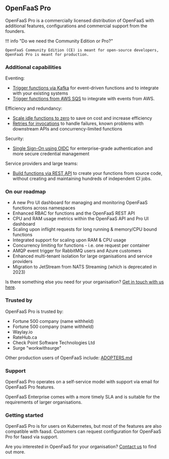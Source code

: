 ## OpenFaaS Pro

OpenFaaS Pro is a commercially licensed distribution of OpenFaaS with additional features, configurations and commercial support from the founders. 

!!! info "Do we need the Community Edition or Pro?"

    OpenFaaS Community Edition (CE) is meant for open-source developers, OpenFaaS Pro is meant for production.

### Additional capabilities

Eventing:

* [Trigger functions via Kafka](/openfaas-pro/kafka-events) for event-driven functions and to integrate with your existing systems
* [Trigger functions from AWS SQS](/openfaas-pro/sqs-events) to integrate with events from AWS.

Efficiency and redundancy:

* [Scale idle functions to zero](/openfaas-pro/scale-to-zero) to save on cost and increase efficiency
* [Retries for invocations](/openfaas-pro/retries) to handle failures, known problems with downstream APIs and concurrency-limited functions

Security:

* [Single Sign-On using OIDC](/openfaas-pro/sso) for enterprise-grade authentication and more secure credential management

Service providers and large teams:

* [Build functions via REST API](/openfaas-pro/builder) to create your functions from source code, without creating and maintaining hundreds of independent CI jobs.

### On our roadmap

* A new Pro UI dashboard for managing and monitoring OpenFaaS functions across namespaces
* Enhanced RBAC for functions and the OpenFaaS REST API  
* CPU and RAM usage metrics within the OpenFaaS API and Pro UI dashboard
* Scaling upon inflight requests for long running & memory/CPU bound functions
* Integrated support for scaling upon RAM & CPU usage
* Concurrency limiting for functions - i.e. one request per container
* AMQP event trigger for RabbitMQ users and Azure customers
* Enhanced multi-tenant isolation for large organisations and service providers
* Migration to JetStream from NATS Streaming (which is deprecated in 2023) 

Is there something else you need for your organisation? [Get in touch with us here](https://openfaas.com/support/).

### Trusted by

OpenFaaS Pro is trusted by:

* Fortune 500 company (name withheld)
* Fortune 500 company (name withheld)
* Waylay.io
* RateHub.ca
* Check Point Software Technologies Ltd
* Surge "workwithsurge"

Other production users of OpenFaaS include: [ADOPTERS.md](https://github.com/openfaas/faas/blob/master/ADOPTERS.md) 

### Support

OpenFaaS Pro operates on a self-service model with support via email for OpenFaaS Pro features.

OpenFaaS Enterprise comes with a more timely SLA and is suitable for the requirements of larger organisations.

### Getting started

OpenFaaS Pro is for users on Kubernetes, but most of the features are also compatible with faasd. Customers can request configuration for OpenFaaS Pro for faasd via support.

Are you interested in OpenFaaS for your organisation? [Contact us](https://openfaas.com/support/) to find out more.
